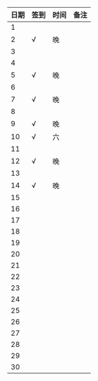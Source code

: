 日期|签到|时间|备注|
:---------------|:---------------|:---------------|:---------------
1||||
2|√|晚||
3||||
4||||
5|√|晚||
6||||
7|√|晚||
8||||
9|√|晚||
10|√|六||
11||||
12|√|晚||
13||||
14|√|晚||
15||||
16||||
17||||
18||||
19||||
20||||
21||||
22||||
23||||
24||||
25||||
26||||
27||||
28||||
29||||
30||||
